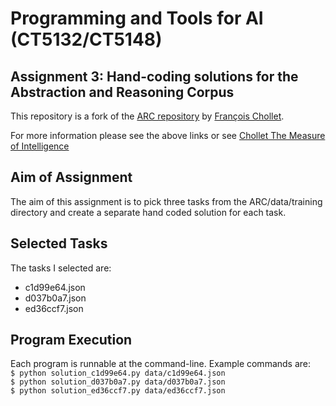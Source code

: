 # Programming and Tools for AI (CT5132/CT5148)

## Assignment 3: Hand-coding solutions for the Abstraction and Reasoning Corpus

This repository is a fork of the [ARC repository](https://github.com/fchollet/ARC/) by [François Chollet](https://github.com/fchollet).

For more information please see the above links or see  [Chollet The Measure of Intelligence](https://arxiv.org/abs/1911.01547)

## Aim of Assignment

The aim of this assignment is to pick three tasks from the ARC/data/training directory and create a separate hand coded solution for each task.

## Selected Tasks

The tasks I selected are:

* c1d99e64.json
* d037b0a7.json
* ed36ccf7.json


## Program Execution

Each program is runnable at the command-line.  Example commands are:\
```$ python solution_c1d99e64.py data/c1d99e64.json```\
```$ python solution_d037b0a7.py data/d037b0a7.json```\
```$ python solution_ed36ccf7.py data/ed36ccf7.json```



